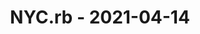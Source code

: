 ---
layout: post
title: NYC.rb - 2021-04-14
datetime: 2021-04-14 17:30:00.000000000 -04:00
name: NYC.rb
external_url: https://www.meetup.com/NYC-rb/events/sthzbsyccgbsb/
year_month: 2021-04
---